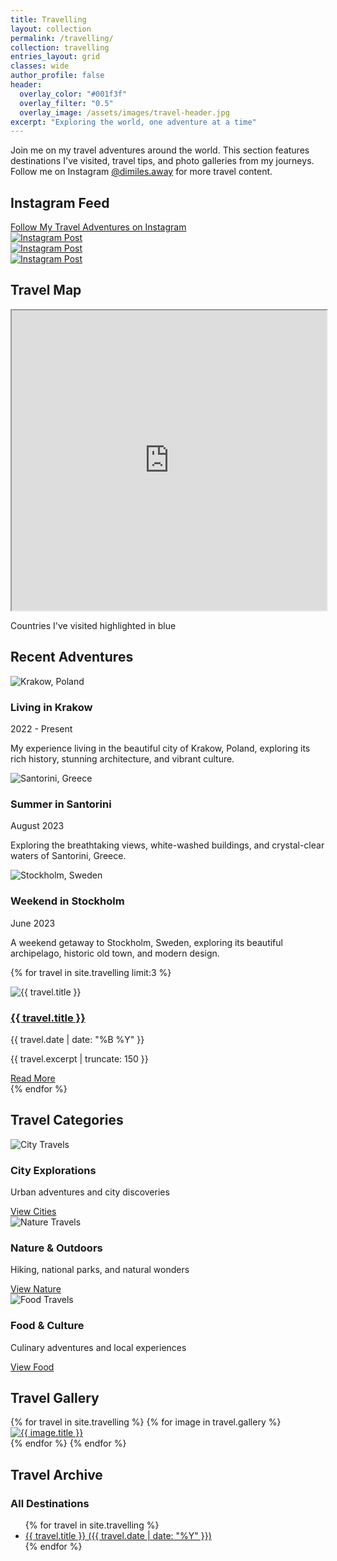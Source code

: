 ```yaml
---
title: Travelling
layout: collection
permalink: /travelling/
collection: travelling
entries_layout: grid
classes: wide
author_profile: false
header:
  overlay_color: "#001f3f"
  overlay_filter: "0.5"
  overlay_image: /assets/images/travel-header.jpg
excerpt: "Exploring the world, one adventure at a time"
---
```


<div class="travel-intro">
  <p>Join me on my travel adventures around the world. This section features destinations I've visited, travel tips, and photo galleries from my journeys. Follow me on Instagram <a href="https://www.instagram.com/dimiles.away/" target="_blank">@dimiles.away</a> for more travel content.</p>
</div>

## Instagram Feed

<div class="instagram-feed">
  <a href="https://www.instagram.com/dimiles.away/" target="_blank" class="btn btn--primary">Follow My Travel Adventures on Instagram</a>
  <div class="instagram-grid">
    <!-- Replace with actual Instagram embeds or images -->
    <div class="instagram-post">
      <a href="https://www.instagram.com/dimiles.away/" target="_blank">
        <img src="/assets/images/travel/insta-1.jpg" alt="Instagram Post">
      </a>
    </div>
    <div class="instagram-post">
      <a href="https://www.instagram.com/dimiles.away/" target="_blank">
        <img src="/assets/images/travel/insta-2.jpg" alt="Instagram Post">
      </a>
    </div>
    <div class="instagram-post">
      <a href="https://www.instagram.com/dimiles.away/" target="_blank">
        <img src="/assets/images/travel/insta-3.jpg" alt="Instagram Post">
      </a>
    </div>
  </div>
</div>

## Travel Map

<div class="travel-map">
  <iframe src="https://www.google.com/maps/d/embed?mid=YOUR_MAP_ID" width="100%" height="480"></iframe>
  <p class="map-caption">Countries I've visited highlighted in blue</p>
</div>

## Recent Adventures

<div class="recent-travels">
  <div class="travel-card">
    <div class="travel-image">
      <img src="/assets/images/travel/krakow-poland.jpg" alt="Krakow, Poland">
    </div>
    <div class="travel-content">
      <h3>Living in Krakow</h3>
      <p class="travel-date">2022 - Present</p>
      <p>My experience living in the beautiful city of Krakow, Poland, exploring its rich history, stunning architecture, and vibrant culture.</p>
    </div>
  </div>
  
  <div class="travel-card">
    <div class="travel-image">
      <img src="/assets/images/travel/santorini-greece.jpg" alt="Santorini, Greece">
    </div>
    <div class="travel-content">
      <h3>Summer in Santorini</h3>
      <p class="travel-date">August 2023</p>
      <p>Exploring the breathtaking views, white-washed buildings, and crystal-clear waters of Santorini, Greece.</p>
    </div>
  </div>
  
  <div class="travel-card">
    <div class="travel-image">
      <img src="/assets/images/travel/stockholm-sweden.jpg" alt="Stockholm, Sweden">
    </div>
    <div class="travel-content">
      <h3>Weekend in Stockholm</h3>
      <p class="travel-date">June 2023</p>
      <p>A weekend getaway to Stockholm, Sweden, exploring its beautiful archipelago, historic old town, and modern design.</p>
    </div>
  </div>
  
  {% for travel in site.travelling limit:3 %}
    <div class="travel-card">
      <div class="travel-image">
        <img src="{{ travel.header.teaser }}" alt="{{ travel.title }}">
      </div>
      <div class="travel-content">
        <h3><a href="{{ travel.url }}">{{ travel.title }}</a></h3>
        <p class="travel-date">{{ travel.date | date: "%B %Y" }}</p>
        <p>{{ travel.excerpt | truncate: 150 }}</p>
        <a href="{{ travel.url }}" class="btn btn--primary btn--small">Read More</a>
      </div>
    </div>
  {% endfor %}
</div>

## Travel Categories

<div class="travel-categories">
  <div class="category-item">
    <img src="/assets/images/travel/city-travels.jpg" alt="City Travels">
    <h3>City Explorations</h3>
    <p>Urban adventures and city discoveries</p>
    <a href="/travelling/tag/cities/" class="btn btn--primary btn--small">View Cities</a>
  </div>
  
  <div class="category-item">
    <img src="/assets/images/travel/nature-travels.jpg" alt="Nature Travels">
    <h3>Nature & Outdoors</h3>
    <p>Hiking, national parks, and natural wonders</p>
    <a href="/travelling/tag/nature/" class="btn btn--primary btn--small">View Nature</a>
  </div>
  
  <div class="category-item">
    <img src="/assets/images/travel/food-travels.jpg" alt="Food Travels">
    <h3>Food & Culture</h3>
    <p>Culinary adventures and local experiences</p>
    <a href="/travelling/tag/food/" class="btn btn--primary btn--small">View Food</a>
  </div>
</div>

## Travel Gallery

<div class="travel-gallery">
  {% for travel in site.travelling %}
    {% for image in travel.gallery %}
      <div class="gallery-item">
        <a href="{{ image.url }}" class="gallery-image">
          <img src="{{ image.image_path }}" alt="{{ image.title }}">
        </a>
      </div>
    {% endfor %}
  {% endfor %}
</div>

## Travel Archive

<div class="travel-archive">
  <h3>All Destinations</h3>
  <ul class="destinations-list">
    {% for travel in site.travelling %}
      <li><a href="{{ travel.url }}">{{ travel.title }} ({{ travel.date | date: "%Y" }})</a></li>
    {% endfor %}
  </ul>
</div> 